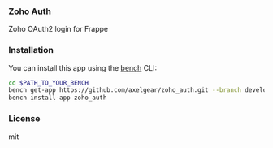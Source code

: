 ### Zoho Auth

Zoho OAuth2 login for Frappe

### Installation

You can install this app using the [bench](https://github.com/frappe/bench) CLI:

```bash
cd $PATH_TO_YOUR_BENCH
bench get-app https://github.com/axelgear/zoho_auth.git --branch develop
bench install-app zoho_auth
```

### License

mit
